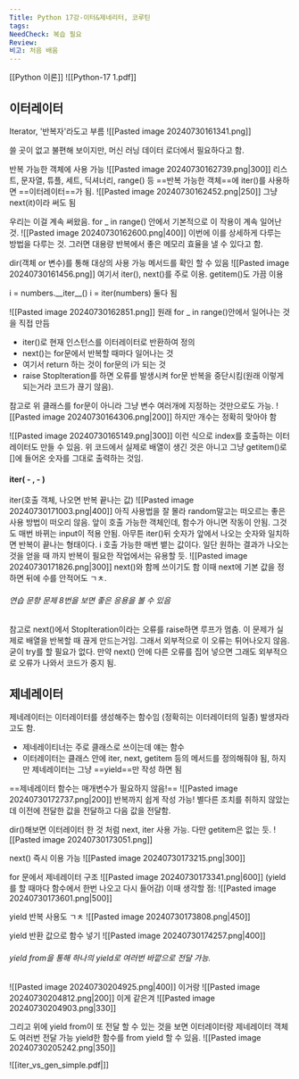 ```yaml
---
Title: Python 17강-이터&제네리터, 코루틴
tags: 
NeedCheck: 복습 필요
Review: 
비고: 처음 배움
---
```

[[Python 이론]]
![[Python-17 1.pdf]]

## 이터레이터
Iterator, '반복자'라도고 부름
![[Pasted image 20240730161341.png]]

쓸 곳이 없고 불편해 보이지만, 머신 러닝 데이터 로더에서 필요하다고 함.

반복 가능한 객체에 사용 가능
![[Pasted image 20240730162739.png|300]]
리스트, 문자열, 튜플, 세트, 딕셔너리, range() 등
==반복 가능한 객체==에 iter()를 사용하면 ==이터레이터==가 됨.
![[Pasted image 20240730162452.png|250]]
그냥 next(it)이라 써도 됨

우리는 이걸 계속 써왔음. for _ in range() 안에서 기본적으로 이 작용이 계속 일어난 것.
![[Pasted image 20240730162600.png|400]]
이번에 이를 상세하게 다루는 방법을 다루는 것.
그러면 대용량 반복에서 좋은 메모리 효율을 낼 수 있다고 함.

dir(객체 or 변수)를 통해 대상의 사용 가능 메서드를 확인 할 수 있음
![[Pasted image 20240730161456.png]]
여기서 iter(), next()를 주로 이용. getitem()도 가끔 이용

i = numbers.\_\_iter__()
i = iter(numbers)
둘다 됨

![[Pasted image 20240730162851.png]]
원래 for _ in range()안에서 일어나는 것을 직접 만듬
- iter()로 현재 인스턴스를 이터레이터로 반환하여 정의
- next()는 for문에서 반복할 때마다 일어나는 것 
- 여기서 return 하는 것이 for문의 i가 되는 것
- raise StopIteration를 하면 오류를 발생시켜 for문 반복을 중단시킴(원래 이렇게 되는거라 코드가 끊기 않음).

참고로 위 클래스를 for문이 아니라 그냥 변수 여러개에 지정하는 것만으로도 가능.
![[Pasted image 20240730164306.png|200]]
하지만 개수는 정확히 맞아야 함

![[Pasted image 20240730165149.png|300]]
이런 식으로 index를 호출하는 이터레이터도 만들 수 있음.
위 코드에서 실제로 배열이 생긴 것은 아니고 그냥 getitem()로 \[]에 들어온 숫자를 그대로 출력하는 것임.

#### iter( - , - )
iter(호출 객체, 나오면 반복 끝나는 값)
![[Pasted image 20240730171003.png|400]]
아직 사용법을 잘 몰라 random말고는 떠오르는 좋은 사용 방법이 떠오리 않음.
앞이 호출 가능한 객체인데, 함수가 아니면 작동이 안됨.
그것도 매번 바뀌는 input이 적용 안됨.
아무튼 iter()뒤 숫자가 앞에서 나오는 숫자와 일치하면 반복이 끝나는 형태이다.
i 호출 가능한 매번 뱉는 값이다.
일단 원하는 결과가 나오는 것을 얻을 때 까지 반복이 필요한 작업에서는 유용할 듯.
![[Pasted image 20240730171826.png|300]]
next()와 함께 쓰이기도 함
이때 next에 기본 값을 정하면 뒤에 수를 안적어도 ㄱㅊ.


###### 연습 문항 문제 8번을 보면 좋은 응용을 볼 수 있음
참고로 next()에서 StopIteration이라는 오류를 raise하면 루프가 멈춤. 이 문제가 실제로 배열을 반복할 때 끊게 만드는거임. 그래서 외부적으로 이 오류는 튀어나오지 않음. 굳이 try를 할 필요가 없다.
만약 next() 안에 다른 오류를 집어 넣으면 그래도 외부적으로 오류가 나와서 코드가 중지 됨.

## 제네레이터
제네레이터는 이터레이터를 생성해주는 함수임 (정확히는 이터레이터의 일종)
발생자라고도 함.

- 제네레이티너는 주로 클래스로 쓰이는데 얘는 함수
- 이터레이터는 클래스 안에 iter, next, getitem 등의 메서드를 정의해줘야 됨, 하지만 제네레이터는 그냥 ==yield==만 작성 하면 됨

==제네레이터 함수는 매개변수가 필요하지 않음!==
![[Pasted image 20240730172737.png|200]]
반복까지 쉽게 작성 가능! 
별다른 조치를 취하지 않았는데 이전에 전달한 값을 전달하고 다음 값을 전달함.

dir()해보면 이터레이터 한 것 처럼 next, iter 사용 가능. 다만 getitem은 없는 듯.
![[Pasted image 20240730173051.png]]

next() 즉시 이용 가능
![[Pasted image 20240730173215.png|300]]

for 문에서 제네레이터 구조
![[Pasted image 20240730173341.png|600]]
(yield를 할 때마다 함수에서 한번 나오고 다시 들어감)
이때 생각할 점:
![[Pasted image 20240730173601.png|500]]

yield 반복 사용도 ㄱㅊ
![[Pasted image 20240730173808.png|450]]

yield 반환 값으로 함수 넣기
![[Pasted image 20240730174257.png|400]]


###### yield from을 통해 하나의 yield로 여러번 바깥으로 전달 가능.
![[Pasted image 20240730204925.png|400]]
이거랑
![[Pasted image 20240730204812.png|200]]
이게 같은겨
![[Pasted image 20240730204903.png|330]]

그리고 위에 yield from이 또 전달 할 수 있는 것을 보면
이터레이터랑 제네레이터 객체도 여러번 전달 가능
yield한 함수를 from yield 할 수 있음.
![[Pasted image 20240730205242.png|350]]

![[iter_vs_gen_simple.pdf|]]